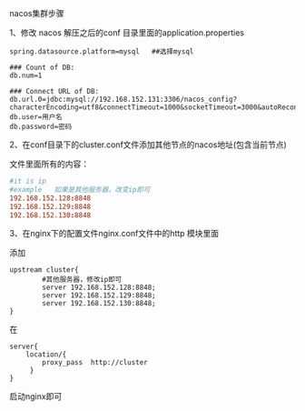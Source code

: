 nacos集群步骤

1、修改 nacos 解压之后的conf 目录里面的application.properties

```properties
spring.datasource.platform=mysql   ##选择mysql

### Count of DB:
db.num=1

### Connect URL of DB:
db.url.0=jdbc:mysql://192.168.152.131:3306/nacos_config?characterEncoding=utf8&connectTimeout=1000&socketTimeout=3000&autoReconnect=true&useUnicode=true&useSSL=false&serverTimezone=UTC&allowPublicKeyRetrieval=true
db.user=用户名
db.password=密码
```

2、在conf目录下的cluster.conf文件添加其他节点的nacos地址(包含当前节点)

文件里面所有的内容：

```conf
#it is ip
#example   如果是其他服务器，改变ip即可
192.168.152.128:8848
192.168.152.129:8848
192.168.152.130:8848
```

3、在nginx下的配置文件nginx.conf文件中的http 模块里面

添加 

```
upstream cluster{
        #其他服务器，修改ip即可
		server 192.168.152.128:8848;
		server 192.168.152.129:8848;
		server 192.168.152.130:8848;
}
```

在 

```
server{
	location/{
		proxy_pass  http://cluster
     }
}
```

启动nginx即可